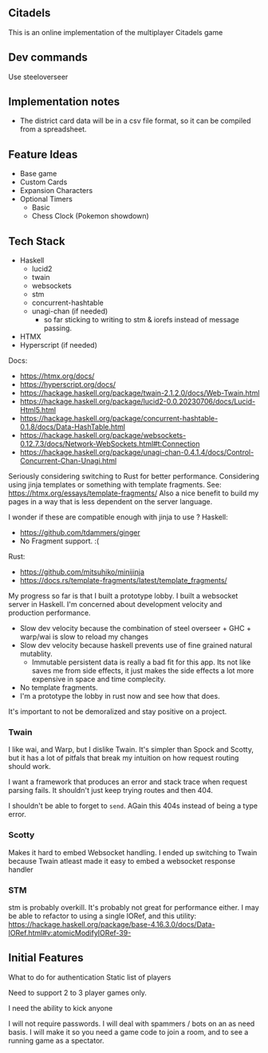 ## Citadels
This is an online implementation of the multiplayer Citadels game

## Dev commands

Use steeloverseer

## Implementation notes

- The district card data will be in a csv file format, so it can be compiled from a spreadsheet.

## Feature Ideas
- Base game
- Custom Cards 
- Expansion Characters
- Optional Timers
    - Basic
    - Chess Clock (Pokemon showdown)

## Tech Stack 
- Haskell 
    - lucid2 
    - twain
    - websockets
    - stm
    - concurrent-hashtable
    - unagi-chan (if needed)
        - so far sticking to writing to stm & iorefs instead of message passing.
- HTMX
- Hyperscript (if needed)


Docs:
- https://htmx.org/docs/
- https://hyperscript.org/docs/
- https://hackage.haskell.org/package/twain-2.1.2.0/docs/Web-Twain.html
- https://hackage.haskell.org/package/lucid2-0.0.20230706/docs/Lucid-Html5.html
- https://hackage.haskell.org/package/concurrent-hashtable-0.1.8/docs/Data-HashTable.html
- https://hackage.haskell.org/package/websockets-0.12.7.3/docs/Network-WebSockets.html#t:Connection
- https://hackage.haskell.org/package/unagi-chan-0.4.1.4/docs/Control-Concurrent-Chan-Unagi.html

Seriously considering switching to Rust for better performance.
Considering using jinja templates or something with template fragments. See: https://htmx.org/essays/template-fragments/
Also a nice benefit to build my pages in a way that is less dependent on the server language.

I wonder if these are compatible enough with jinja to use ?
Haskell:
- https://github.com/tdammers/ginger
- No Fragment support. :(


Rust:
- https://github.com/mitsuhiko/minijinja 
- https://docs.rs/template-fragments/latest/template_fragments/

My progress so far is that I built a prototype lobby. I built a websocket server in Haskell. I'm concerned about development velocity and production performance.

- Slow dev velocity because the combination of steel overseer + GHC + warp/wai is slow to reload my changes
- Slow dev velocity because haskell prevents use of fine grained natural mutablity.
    - Immutable persistent data is really a bad fit for this app. Its not like saves me from side effects, it just makes the side effects a lot more expensive in space and time complecity.
- No template fragments.
- I'm a prototype the lobby in rust now and see how that does.


It's important to not be demoralized and stay positive on a project. 


### Twain 

I like wai, and Warp, but I dislike Twain. It's simpler than Spock and Scotty, but it has a lot of pitfals that break my intuition on how request routing should work.

I want a framework that produces an error and stack trace when request parsing fails. It shouldn't just keep trying routes and then 404.

I shouldn't be able to forget to `send`. AGain this 404s instead of being a type error. 

### Scotty

Makes it hard to embed Websocket handling. I ended up switching to Twain because Twain atleast made it easy to embed a websocket response handler

### STM

stm is probably overkill. It's probably not great for performance either. I may be able to refactor to using a single IORef, and this utility:
https://hackage.haskell.org/package/base-4.16.3.0/docs/Data-IORef.html#v:atomicModifyIORef-39-

## Initial Features

What to do for authentication
Static list of players

Need to support 2 to 3 player games only.

I need the ability to kick anyone

I will not require passwords.
I will deal with spammers / bots on an as need basis.
I will make it so you need a game code to join a room, and to see a running game as a spectator.
